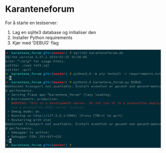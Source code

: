 Karanteneforum
===============

For å starte en testserver:

1. Lag en sqlite3 database og initialiser den
2. Installer Python requirements
3. Kjør med 'DEBUG' flag

![Setup illustrasjon](karanteneforum_setup.png)
